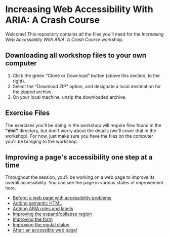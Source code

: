 # Increasing Web Accessibility With ARIA: A Crash Course

Welcome! This repository contains all the files you'll need for the *Increasing Web Accessibility With ARIA: A Crash Course* workshop.

## Downloading all workshop files to your own computer
1. Click the green "Clone or Download" button (above this section, to the right).
2. Select the "Download ZIP" option, and designate a local destination for the zipped archive.
3. On your local machine, unzip the downloaded archive.

## Exercise Files
The exercises you'll be doing in the workshop will require files found in the **"dist"** directory, but don't worry about the details (we'll cover that in the workshop). For now, just make sure you have the files on the computer you'll be bringing to the workshop.

## Improving a page's accessibility one step at a time 
Throughout the session, you'll be working on a web page to improve its overall accessibility. You can see the page in various states of improvement here. 
* <a href="https://cdn.rawgit.com/uwfrontendtech/aria-workshop-ahg/master/dist/before-any-changes/">Before: a web page with accessibility problems</a>
* <a href="https://cdn.rawgit.com/uwfrontendtech/aria-workshop-ahg/master/dist/Exercise-1-Semantic-HTML/semantics-after.html">Adding semantic HTML</a>
* <a href="https://cdn.rawgit.com/uwfrontendtech/aria-workshop-ahg/master/dist/Exercise-2-Landmark-Roles-Labeling/landmark-after.html">Adding ARIA roles and labels</a>
* <a href="https://cdn.rawgit.com/uwfrontendtech/aria-workshop-ahg/master/dist/Exercise-3-Showing-Hiding-Content/show-hide-after.html">Improving the expand/collapse region</a>
* <a href="https://cdn.rawgit.com/uwfrontendtech/aria-workshop-ahg/master/dist/Exercise-4-Forms/forms-after.html">Improving the form</a>
* <a href="https://cdn.rawgit.com/uwfrontendtech/aria-workshop-ahg/master/dist/Exercise-5-Modal-Dialogs/modal-1-after.html">Improving the modal dialog</a>
* <a href="https://cdn.rawgit.com/uwfrontendtech/aria-workshop-ahg/master/dist/after-all-changes/">After: an accessible web page!</a>
